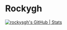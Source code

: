 # Rockygh
[![rockysgh's GitHub | Stats](https://stats.quine.sh/rockysgh/github?theme=dark)](https://quine.sh?utm_source=widgets&utm_campaign=rockysgh)
